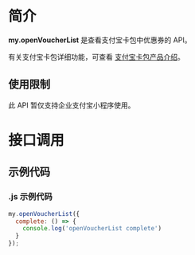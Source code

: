 # 简介

**my.openVoucherList** 是查看支付宝卡包中优惠券的 API。

有关支付宝卡包详细功能，可查看 [支付宝卡包产品介绍](https://opendocs.alipay.com/open/199/105225)。

## 使用限制

此 API 暂仅支持企业支付宝小程序使用。

# 接口调用

## 示例代码

### .js 示例代码

```javascript
my.openVoucherList({
  complete: () => {
    console.log('openVoucherList complete')
  }
});
```
